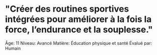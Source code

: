 # "Créer des routines sportives intégrées pour améliorer à la fois la force, l’endurance et la souplesse."

Âge: 11
Niveau: Avancé
Matière: Éducation physique et santé
Évalué par: Humain